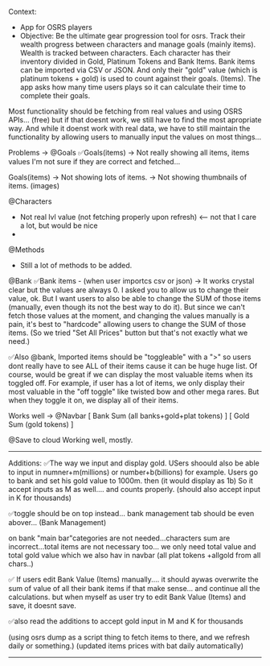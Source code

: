 Context: 
- App for OSRS players
- Objective: Be the ultimate gear progression tool for osrs. Track their wealth progress between characters and manage goals (mainly items). Wealth is tracked between characters. Each character has their inventory divided in Gold, Platinum Tokens and Bank Items. Bank items can be imported via CSV or JSON. And only their "gold" value (which is platinum tokens + gold) is used to count against their goals. (Items). The app asks how many time users plays so it can calculate their time to complete their goals.

Most functionality should be fetching from real values and using OSRS APIs... (free) but if that doesnt work, we still have to find the most apropriate way. And while it doenst work with real data, we have to still maintain the functionality by allowing users to manually input the values on most things...

Problems ->
@Goals
✅Goals(items) -> Not really showing all items, items values I'm not sure if they are correct and fetched...

Goals(items) -> Not showing lots of items.
-> Not showing thumbnails of items. (images)

@Characters
- Not real lvl value (not fetching properly upon refresh) <-- not that I care a lot, but would be nice
- 


@Methods
- Still a lot of methods to be added.

@Bank
✅Bank items - (when user importcs csv or json) -> It works crystal clear but the values are always 0. I asked you to allow us to change their value, ok. But I want users to also be able to change the SUM of those items (manually, even though its not the best way to do it). But  since we can't fetch those values at the moment, and changing the values manually is a pain, it's best to "hardcode" allowing users to change the SUM of those items. (So we tried "Set All Prices" button but that's not exactly what we need.)

✅Also @bank, Imported items should be "toggleable" with a ">" so users dont really have to see ALL of their items cause it can be huge huge list. Of course, would be great if we can display the most valuable items when its toggled off. For example, if user has a lot of items, we only display their most valuable in the "off toggle" like twisted bow and other mega rares. But when they toggle it on, we display all of their items.



Works well ->
@Navbar [ Bank Sum (all banks+gold+plat tokens) ]
       [ Gold Sum (gold tokens) ]

@Save to cloud
Working well, mostly.

-----


Additions:
✅The way we input and display gold.
USers shoould also be able to input in numner+m(millions) or number+b(billions) for example. Users go to bank and set his gold value to 1000m. then (it would display as 1b) So it accept inputs as M as well.... and counts properly. (should also accept input in K for thousands)

✅toggle should be on top instead... bank management tab should be even abover... (Bank Management)

on bank "main bar"categories are not needed...characters sum are incorrect...total items are not necessary too... we only need total value and total gold value which we also hav in navbar (all plat tokens +allgold from all chars..)

✅ If users edit Bank Value (Items) manually.... it should aywas overwrite the sum of value of all their bank items if that make sense... and continue all the calculations. but when myself as user try to edit Bank Value (Items) and save, it doesnt save.

✅also 
read the additions to accept gold input in M and K for thousands


(using osrs dump as a script thing to fetch items to there, and we refresh daily or something.) (updated items prices with bat daily automatically)

---

